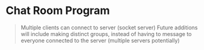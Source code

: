 # Chat Room Program

> Multiple clients can connect to server (socket server)
> Future additions will include making distinct groups, instead of having to message to everyone connected to the server
> (multiple servers potentially)
